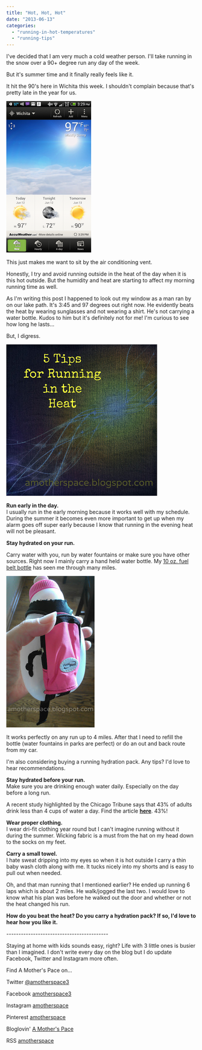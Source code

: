 ```yaml
---
title: "Hot, Hot, Hot"
date: "2013-06-13"
categories: 
  - "running-in-hot-temperatures"
  - "running-tips"
---
```


I've decided that I am very much a cold weather person. I'll take running in the snow over a 90+ degree run any day of the week.   
  
But it's summer time and it finally really feels like it.  
  
It hit the 90's here in Wichita this week. I shouldn't complain because that's pretty late in the year for us.   
  
  

[![Tips for Running in the Heat | A Mother's Pace](images/Screenshot_2013-06-12-15-29-48.png "Tips for Running in the Heat | A Mother's Pace")](http://amotherspace.net/wp-content/uploads/2013/06/Screenshot_2013-06-12-15-29-481.png)

  
This just makes me want to sit by the air conditioning vent.   
  
Honestly, I try and avoid running outside in the heat of the day when it is this hot outside. But the humidity and heat are starting to affect my morning running time as well.   
  
As I'm writing this post I happened to look out my window as a man ran by on our lake path. It's 3:45 and 97 degrees out right now. He evidently beats the heat by wearing sunglasses and not wearing a shirt. He's not carrying a water bottle. Kudos to him but it's definitely not for me! I'm curious to see how long he lasts...  
  
But, I digress.   
  
  

[![Tips for Running in the Heat | A Mother's Pace](images/runningheat.jpg "Tips for Running in the Heat | A Mother's Pace")](http://amotherspace.net/wp-content/uploads/2013/06/runningheat1.jpg)

  
**Run early in the day.**  
I usually run in the early morning because it works well with my schedule. During the summer it becomes even more important to get up when my alarm goes off super early because I know that running in the evening heat will not be pleasant.  
  
**Stay hydrated on your run.**  
  
Carry water with you, run by water fountains or make sure you have other sources. Right now I mainly carry a hand held water bottle. My [10 oz. fuel belt bottle](http://amzn.to/11ajDHo) has seen me through many miles.   
  
  

[![Tips for Running in the Heat | A Mother's Pace](images/waterbottle.jpg "Tips for Running in the Heat | A Mother's Pace")](http://amzn.to/11ajDHo)

  
It works perfectly on any run up to 4 miles. After that I need to refill the bottle (water fountains in parks are perfect) or do an out and back route from my car.  
  
I'm also considering buying a running hydration pack. Any tips? I'd love to hear recommendations.  
  
**Stay hydrated before your run.**  
Make sure you are drinking enough water daily. Especially on the day before a long run.   
  
A recent study highlighted by the Chicago Tribune says that 43% of adults drink less than 4 cups of water a day. Find the article [**here**](http://bit.ly/19rwI3A). 43%!   
  
**Wear proper clothing.**  
I wear dri-fit clothing year round but I can't imagine running without it during the summer. Wicking fabric is a must from the hat on my head down to the socks on my feet.  
  
**Carry a small towel.**  
I hate sweat dripping into my eyes so when it is hot outside I carry a thin baby wash cloth along with me. It tucks nicely into my shorts and is easy to pull out when needed.   
  
  
Oh, and that man running that I mentioned earlier? He ended up running 6 laps which is about 2 miles. He walk/jogged the last two. I would love to know what his plan was before he walked out the door and whether or not the heat changed his run.   
  
  
  

**How do you beat the heat? Do you carry a hydration pack? If so, I'd love to hear how you like it.**

  
  

  

\------------------------------------------

  

Staying at home with kids sounds easy, right? Life with 3 little ones is busier than I imagined. I don't write every day on the blog but I do update Facebook, Twitter and Instagram more often. 

  
Find A Mother's Pace on...

  
Twitter [@amotherspace3](https://twitter.com/amotherspace3)

  
Facebook [amotherspace3](http://facebook.com/amotherspace3)

  
Instagram [amotherspace](http://instagram.com/amotherspace)

  

Pinterest [amotherspace](http://pinterest.com/amotherspace/)

  

Bloglovin' [A Mother's Pace](http://www.bloglovin.com/en/blog/6680087)

  

RSS [amotherspace](http://feeds.feedburner.com/amotherspace)

